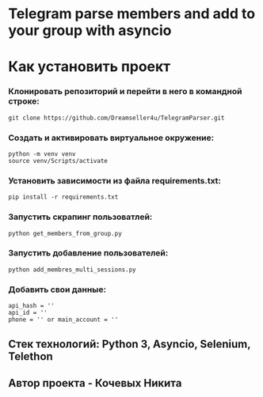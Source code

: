 <h1> Telegram parse members and add to your group with asyncio </h1>


# Как установить проект 
### Клонировать репозиторий и перейти в него в командной строке:
```
git clone https://github.com/Dreamseller4u/TelegramParser.git
```
### Создать и активировать виртуальное окружение:
```
python -m venv venv
source venv/Scripts/activate
```
### Установить зависимости из файла requirements.txt:
```
pip install -r requirements.txt
```
### Запустить скрапинг пользоватлей:
```
python get_members_from_group.py
```
### Запустить добавление пользователей:
```
python add_membres_multi_sessions.py

```
### Добавить свои данные:
```
api_hash = ''
api_id = ''
phone = '' or main_account = ''
```
## Стек технологий: Python 3, Asyncio, Selenium, Telethon
## Автор проекта - Кочевых Никита